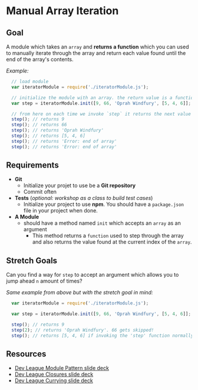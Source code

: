 # Manual Array Iteration

## Goal
A module which takes an `array` and **returns a function** which you can used to manually iterate through the array and return each value found until the end of the array's contents.

*Example:*
```javascript
  // load module
  var iteratorModule = require('./iteratorModule.js');

  // initialize the module with an array. the return value is a function so we need to store it to a variable.
  var step = iteratorModule.init([9, 66, 'Oprah Windfury', [5, 4, 6]];

  // from here on each time we invoke `step` it returns the next value starting at first index.
  step(); // returns 9
  step(); // returns 66
  step(); // returns 'Oprah Windfury'
  step(); // returns [5, 4, 6]
  step(); // returns 'Error: end of array'
  step(); // returns 'Error: end of array'
```

## Requirements
- **Git**
  - Initialize your projet to use be a **Git repository**
  - Commit often
- **Tests** (*optional: workshop as a class to build test cases*)
  - Initialize your project to use **npm**. You should have a `package.json` file in your project when done.
- **A Module**
  - should have a method named `init` which accepts an `array` as an argument
    - This method returns a `function` used to step through the array and also returns the value found at the current index of the `array`.

## Stretch Goals
Can you find a way for `step` to accept an argument which allows you to jump ahead `n` amount of times?

*Same example from above but with the stretch goal in mind:*
```javascript
  var iteratorModule = require('./iteratorModule.js');

  var step = iteratorModule.init([9, 66, 'Oprah Windfury', [5, 4, 6]];

  step(); // returns 9
  step(2); // returns 'Oprah Windfury'. 66 gets skipped!
  step(); // returns [5, 4, 6] if invoking the 'step' function normally
```

## Resources
- [Dev League Module Pattern slide deck](http://slides.com/jasonsewell/object-literals-and-ze-module-pattern)
- [Dev League Closures slide deck](http://slides.com/theremix/closures#/)
- [Dev League Currying slide deck](http://slides.com/theremix/currying)
